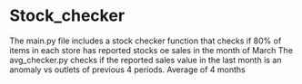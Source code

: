 # Stock_checker
The main.py file includes a stock checker function that checks if 80% of items in each store has reported stocks oe sales in the month of March
The avg_checker.py checks if the reported sales value in the last month is an anomaly vs outlets of previous 4 periods. 
Average of 4 months
